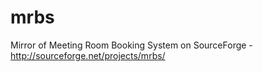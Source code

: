 mrbs
====

Mirror of Meeting Room Booking System on SourceForge - http://sourceforge.net/projects/mrbs/
